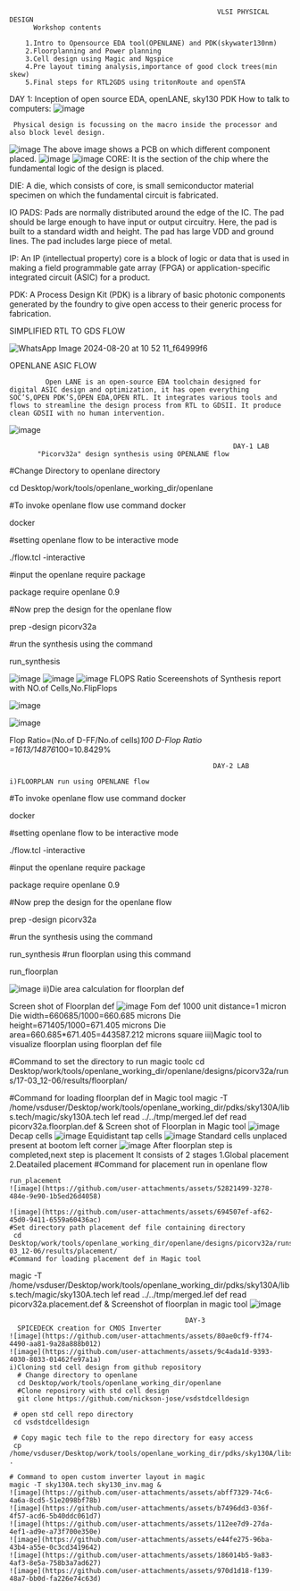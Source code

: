                                                         VLSI PHYSICAL DESIGN       
          Workshop contents
          
        1.Intro to Opensource EDA tool(OPENLANE) and PDK(skywater130nm)
        2.Floorplanning and Power planning
        3.Cell design using Magic and Ngspice
        4.Pre layout timing analysis,importance of good clock trees(min skew)
        5.Final steps for RTL2GDS using tritonRoute and openSTA

 DAY 1: Inception of open source EDA, openLANE, sky130 PDK
 How to talk to computers:
 ![image](https://github.com/user-attachments/assets/2b82a189-fb5a-4b7d-9b0a-49754360c6b0)
     
     Physical design is focussing on the macro inside the processor and also block level design.
  ![image](https://github.com/user-attachments/assets/7070d7dd-3df0-4e35-ace3-21800b3bf415)
             The above image shows a PCB on which different component placed.
 ![image](https://github.com/user-attachments/assets/50bf7477-91dd-47f6-b6d9-818d7998e4dc)
![image](https://github.com/user-attachments/assets/c8cc3ba9-8042-4cf5-8392-81d29d6290c1)
CORE: It is the section of the chip where the fundamental logic of the design is placed.

DIE: A die, which consists of core, is small semiconductor material specimen on which the fundamental circuit is fabricated.

IO PADS: Pads are normally distributed around the edge of the IC. The pad should be large enough to have input or output circuitry.  Here, the pad is built to a standard width and height. The pad has large VDD and ground lines. The pad includes large piece of metal.

IP: An IP (intellectual property) core is a block of logic or data that is used in making a field programmable gate array (FPGA) or application-specific integrated circuit (ASIC) for a product.

PDK: A Process Design Kit (PDK) is a library of basic photonic components generated by the foundry to give open access to their generic process for fabrication.

SIMPLIFIED RTL TO GDS FLOW

![WhatsApp Image 2024-08-20 at 10 52 11_f64999f6](https://github.com/user-attachments/assets/265f2f4e-d02b-4909-aa0f-98fed32dc057)

OPENLANE ASIC FLOW
             
             Open LANE is an open-source EDA toolchain designed for digital ASIC design and optimization, it has open everything SOC’S,OPEN PDK’S,OPEN EDA,OPEN RTL. It integrates various tools and flows to streamline the design process from RTL to GDSII. It produce clean GDSII with no human intervention. 
             
![image](https://github.com/user-attachments/assets/1c508b8a-7404-417b-a23f-1e23cd4618ab)

                                                            DAY-1 LAB
           "Picorv32a" design synthesis using OPENLANE flow

#Change Directory to openlane directory

cd Desktop/work/tools/openlane_working_dir/openlane

#To invoke openlane flow use command docker

  docker

#setting openlane flow to be interactive mode

  ./flow.tcl -interactive

#input the openlane require package

  package require openlane 0.9

#Now prep the design for the openlane flow

  prep -design picorv32a

#run the synthesis using the command

  run_synthesis
  
![image](https://github.com/user-attachments/assets/7841cf96-dd0e-475a-a154-4b80d0ea3c75)
![image](https://github.com/user-attachments/assets/85a50c62-00f6-4a58-8c57-e1352b432094)
![image](https://github.com/user-attachments/assets/81f8927c-0ab7-4d74-ac94-a630fb1cee56)
     FLOPS Ratio
Scereenshots of Synthesis report with NO.of Cells,No.FlipFlops

![image](https://github.com/user-attachments/assets/d3567bc0-817f-4aa3-a7b2-6e74dba13d2c)

![image](https://github.com/user-attachments/assets/2acc4db1-5dc8-4278-85e0-2687f4d81b1f)

Flop Ratio=(No.of D-FF/No.of cells)*100
 D-Flop Ratio  =1613/14876*100=10.8429%
 
                                                       DAY-2 LAB
                       
    i)FLOORPLAN run using OPENLANE flow
#To invoke openlane flow use command docker

  docker

#setting openlane flow to be interactive mode

  ./flow.tcl -interactive

#input the openlane require package

  package require openlane 0.9

#Now prep the design for the openlane flow

  prep -design picorv32a

#run the synthesis using the command

  run_synthesis
#run floorplan using this command

  run_floorplan

![image](https://github.com/user-attachments/assets/e551e518-a6a2-4cf0-9cc1-ac4fbc78175f)
 ii)Die area calculation for floorplan def
 
 Screen shot of Floorplan def
 ![image](https://github.com/user-attachments/assets/fb9e4218-7a9f-4057-84b8-31480a508de5)
  Fom def
   1000 unit distance=1 micron
   Die width=660685/1000=660.685 microns
   Die height=671405/1000=671.405 microns
   Die area=660.685*671.405=443587.212 microns square
iii)Magic tool to visualize floorplan using floorplan def file

#Command to set the directory to run magic toolc
cd Desktop/work/tools/openlane_working_dir/openlane/designs/picorv32a/runs/17-03_12-06/results/floorplan/

#Command for loading floorplan def in Magic tool
    magic -T /home/vsduser/Desktop/work/tools/openlane_working_dir/pdks/sky130A/libs.tech/magic/sky130A.tech lef read ../../tmp/merged.lef def read picorv32a.floorplan.def &
    Screen shot of Floorplan in Magic tool
    ![image](https://github.com/user-attachments/assets/e0eacc86-7407-4e78-9e6d-63b109647c87)
    Decap cells
    ![image](https://github.com/user-attachments/assets/8c6f9492-976d-4788-ae14-0a4e387a773f)
    Equidistant tap cells
    ![image](https://github.com/user-attachments/assets/cc4c03d6-2a55-4fb7-8482-18ca16fd6e12)
    Standard cells unplaced present at bootom left corner
    ![image](https://github.com/user-attachments/assets/9a3193e0-85f1-4a35-af0c-e433d1d14ace)
    After floorplan step is completed,next step is placement
    It consists of 2 stages 
    1.Global placement 
    2.Deatailed placement
    #Command for placement run in openlane flow
    
    run_placement
    ![image](https://github.com/user-attachments/assets/52821499-3278-484e-9e90-1b5ed26d4058)
    
    ![image](https://github.com/user-attachments/assets/694507ef-af62-45d0-9411-6559a60436ac)
    #Set directory path placement def file containing directory
     cd Desktop/work/tools/openlane_working_dir/openlane/designs/picorv32a/runs/17-03_12-06/results/placement/
    #Command for loading placement def in Magic tool
magic -T /home/vsduser/Desktop/work/tools/openlane_working_dir/pdks/sky130A/libs.tech/magic/sky130A.tech lef read ../../tmp/merged.lef def read picorv32a.placement.def &
     Screenshot of floorplan in magic tool
    ![image](https://github.com/user-attachments/assets/1b1e9976-941f-4db0-9259-dc2de13033bf)

                                                DAY-3
      SPICEDECK creation for CMOS Inverter
    ![image](https://github.com/user-attachments/assets/80ae0cf9-ff74-4490-aa81-9a28a888b012)
    ![image](https://github.com/user-attachments/assets/9c4ada1d-9393-4030-8033-01462fe97a1a)
    i)Cloning std cell design from github repository
      # Change directory to openlane
      cd Desktop/work/tools/openlane_working_dir/openlane
      #Clone reposirory with std cell design
      git clone https://github.com/nickson-jose/vsdstdcelldesign

     # open std cell repo directory
     cd vsdstdcelldesign

     # Copy magic tech file to the repo directory for easy access
     cp /home/vsduser/Desktop/work/tools/openlane_working_dir/pdks/sky130A/libs.tech/magic/sky130A.tech .

    # Command to open custom inverter layout in magic
    magic -T sky130A.tech sky130_inv.mag &
    ![image](https://github.com/user-attachments/assets/abff7329-74c6-4a6a-8cd5-51e2098bf78b)
    ![image](https://github.com/user-attachments/assets/b7496dd3-036f-4f57-acd6-5b40ddc061d7)
    ![image](https://github.com/user-attachments/assets/112ee7d9-27da-4ef1-ad9e-a73f700e350e)
    ![image](https://github.com/user-attachments/assets/e44fe275-96ba-43b4-a55e-0c3cd3419642)
    ![image](https://github.com/user-attachments/assets/186014b5-9a83-4af3-8e5a-758b3a7ad627)
    ![image](https://github.com/user-attachments/assets/970d1d18-f139-48a7-bb0d-fa226e74c63d)
    
    


    


    

    

    


    
    






 





 
 




